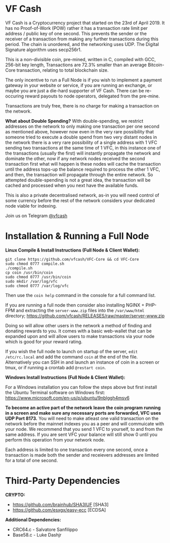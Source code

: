 # VF Cash

VF Cash is a Cryptocurrency project that started on the 23rd of April 2019. It has no Proof-of-Work (POW) rather it has a transaction rate limit per address / public key of one second. This prevents the sender or the receiver of a transaction from making any further transactions during this period. The chain is unordered, and the networking uses UDP. The Digital Signature algorithm uses secp256r1.

This is a non-divisible coin, pre-mined, written in C, compiled with GCC, 256-bit key length, Transactions are 72.3% smaller than an average Bitcoin-Core transaction, relating to total blockchain size.

The only incentive to run a Full Node is if you wish to implement a payment gateway in your website or service, if you are running an exchange, or maybe you are just a die-hard supporter of VF Cash. There can be re-occuring reward payouts to node operators, delegated from the pre-mine.

Transactions are truly free, there is no charge for making a transaction on the network.

**What about Double Spending?** With double-spending, we restrict addresses on the network to only making one transaction per one second as mentioned above, however now even in the very rare possibility that someone tried to execute a double spend from two very distant nodes in the network there is a very rare possibility of a single address with 1 VFC sending two transactions at the same time of 1 VFC, in this instance one of the transactions (usually the first) will instantly propagate the network and dominate the other, now if any network nodes received the second transaction first what will happen is these nodes will cache the transaction until the address tops-up the balance required to process the other 1 VFC, and then, the transaction will propagate through the entire network. So attempted double-spending is not a great idea, the transaction will be cached and processed when you next have the available funds.

This is also a private decentralised network, as-in you will need control of some currency before the rest of the network considers your dedicated node viable for indexing.

Join us on Telegram [@vfcash](https://t.me/vfcash)

# Installation & Running a Full Node

**Linux Compile & Install Instructions (Full Node & Client Wallet):**
```
git clone https://github.com/vfcash/VFC-Core && cd VFC-Core
sudo chmod 0777 compile.sh
./compile.sh
cp coin /usr/bin/coin
sudo chmod 0777 /usr/bin/coin
sudo mkdir /var/log/vfc
sudo chmod 0777 /var/log/vfc
```
Then use the `coin help` command in the console for a full command list.

If you are running a full node then consider also installing NGINX + PHP-FPM and extracting the `server-www.zip` files into the `/var/www/html` directory; https://github.com/vfcash/RELEASES/raw/master/server-www.zip

Doing so will allow other users in the network a method of finding and donating rewards to you. It comes with a basic web-wallet that can be expanded upon and will allow users to make transactions via your node which is good for your reward rating.

If you wish the full node to launch on startup of the server, `edit /etc/rc.local` and add the command `coin` at the end of the file. Alternatively you can SSH in and launch an instance of coin in a screen or tmux, or if running a crontab add `@restart coin`.


**Windows Install Instructions (Full Node & Client Wallet):**

For a Windows installation you can follow the steps above but first install the Ubuntu Terminal software on Windows first: https://www.microsoft.com/en-us/p/ubuntu/9nblggh4msv6

**To become an active part of the network leave the coin program running in a screen and make sure any necessary ports are forwarded, VFC uses UDP Port 8173.** You will need to make atleast one valid transaction on the network before the mainnet indexes you as a peer and will commuicate with your node. We recommend that you send 1 VFC to yourself, to and from the same address. If you are sent VFC your balance will still show 0 until you perform this operation from your network node.

Each address is limited to one transaction every one second, once a transaction is made both the sender and receievers addresses are limited for a total of one second. 

# Third-Party Dependencies

**CRYPTO:**
- https://github.com/brainhub/SHA3IUF   [SHA3]
- https://github.com/esxgx/easy-ecc     [ECDSA]

**Additional Dependencies:**
- CRC64.c - Salvatore Sanfilippo
- Base58.c - Luke Dashjr
